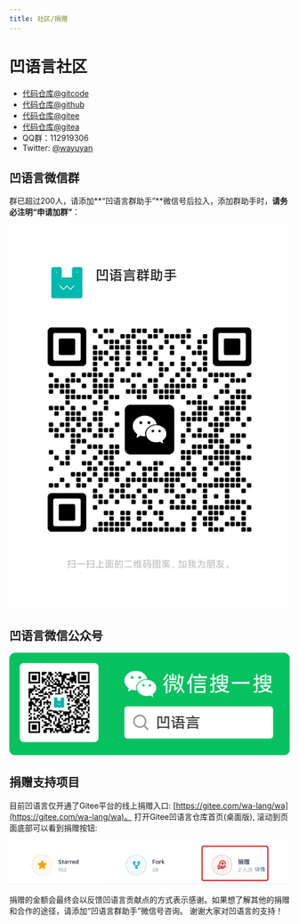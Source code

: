 ```yaml
---
title: 社区/捐赠
---
```


# 凹语言社区

- [代码仓库@gitcode](https://gitcode.com/wa-lang/wa)
- [代码仓库@github](https://github.com/wa-lang/wa)
- [代码仓库@gitee](https://gitee.com/wa-lang/wa)
- [代码仓库@gitea](https://gitea.com/wa-lang/wa)
- QQ群：112919306
- Twitter: [@wayuyan](https://twitter.com/wayuyan)

## 凹语言微信群

群已超过200人，请添加**“凹语言群助手”**微信号后拉入，添加群助手时，**请务必注明“申请加群”**：

![微信群二维码](/wechatgroup.jpg)

## 凹语言微信公众号

![微信群二维码](/wechat-dev-wa-lang.png)

## 捐赠支持项目

目前凹语言仅开通了Gitee平台的线上捐赠入口: [https://gitee.com/wa-lang/wa](https://gitee.com/wa-lang/wa)。
打开Gitee凹语言仓库首页(桌面版), 滚动到页面底部可以看到捐赠按钮:

![](/donate/wa-donate-gitee.jpg)

捐赠的金额会最终会以反馈凹语言贡献点的方式表示感谢。如果想了解其他的捐赠和合作的途径，请添加“凹语言群助手”微信号咨询。
谢谢大家对凹语言的支持！

